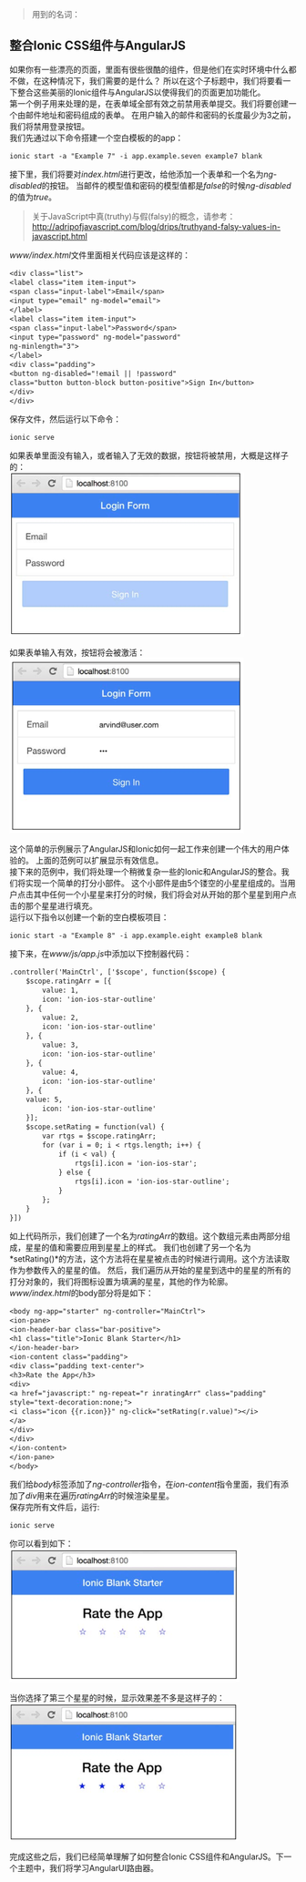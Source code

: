 > 用到的名词：


## 整合Ionic CSS组件与AngularJS
如果你有一些漂亮的页面，里面有很些很酷的组件，但是他们在实时环境中什么都不做，在这种情况下，我们需要的是什么？
所以在这个子标题中，我们将要看一下整合这些美丽的Ionic组件与AngularJS以使得我们的页面更加功能化。  
第一个例子用来处理的是，在表单域全部有效之前禁用表单提交。我们将要创建一个由邮件地址和密码组成的表单。
在用户输入的邮件和密码的长度最少为3之前，我们将禁用登录按钮。  
我们先通过以下命令搭建一个空白模板的的app：  
```
ionic start -a "Example 7" -i app.example.seven example7 blank
```
接下里，我们将要对*index.html*进行更改，给他添加一个表单和一个名为*ng-disabled*的按钮。
当邮件的模型值和密码的模型值都是*false*的时候*ng-disabled*的值为*true*。  
> 关于JavaScript中真(truthy)与假(falsy)的概念，请参考：
http://adripofjavascript.com/blog/drips/truthyand-falsy-values-in-javascript.html
  
*www/index.html*文件里面相关代码应该是这样的：
```
<div class="list">
<label class="item item-input">
<span class="input-label">Email</span>
<input type="email" ng-model="email">
</label>
<label class="item item-input">
<span class="input-label">Password</span>
<input type="password" ng-model="password"
ng-minlength="3">
</label>
<div class="padding">
<button ng-disabled="!email || !password"
class="button button-block button-positive">Sign In</button>
</div>
</div>
```
保存文件，然后运行以下命令：
```
ionic serve
```
如果表单里面没有输入，或者输入了无效的数据，按钮将被禁用，大概是这样子的：  
![invalid form](imgs/chapter-3-21.png 'invalid form')
  
如果表单输入有效，按钮将会被激活：  
![valid form](imgs/chapter-3-22.png 'valid form')
  
这个简单的示例展示了AngularJS和Ionic如何一起工作来创建一个伟大的用户体验的。
上面的范例可以扩展显示有效信息。  
接下来的范例中，我们将处理一个稍微复杂一些的Ionic和AngularJS的整合。我们将实现一个简单的打分小部件。
这个小部件是由5个镂空的小星星组成的。当用户点击其中任何一个小星星来打分的时候，我们将会对从开始的那个星星到用户点击的那个星星进行填充。  
运行以下指令以创建一个新的空白模板项目：
```
ionic start -a "Example 8" -i app.example.eight example8 blank
```
接下来，在*www/js/app.js*中添加以下控制器代码：
```
.controller('MainCtrl', ['$scope', function($scope) {
    $scope.ratingArr = [{
        value: 1,
        icon: 'ion-ios-star-outline'
    }, {
        value: 2,
        icon: 'ion-ios-star-outline'
    }, {
        value: 3,
        icon: 'ion-ios-star-outline'
    }, {
        value: 4,
        icon: 'ion-ios-star-outline'
    }, {
    value: 5,
        icon: 'ion-ios-star-outline'
    }];
    $scope.setRating = function(val) {
        var rtgs = $scope.ratingArr;
        for (var i = 0; i < rtgs.length; i++) {
            if (i < val) {
                rtgs[i].icon = 'ion-ios-star';
            } else {
                rtgs[i].icon = 'ion-ios-star-outline';
            }
        };
    }
}])
```
如上代码所示，我们创建了一个名为*ratingArr*的数组。这个数组元素由两部分组成，星星的值和需要应用到星星上的样式。
我们也创建了另一个名为*setRating()*的方法，这个方法将在星星被点击的时候进行调用。这个方法读取作为参数传入的星星的值。
然后，我们遍历从开始的星星到选中的星星的所有的打分对象的，我们将图标设置为填满的星星，其他的作为轮廓。  
*www/index.html*的body部分将是如下：
```
<body ng-app="starter" ng-controller="MainCtrl">
<ion-pane>
<ion-header-bar class="bar-positive">
<h1 class="title">Ionic Blank Starter</h1>
</ion-header-bar>
<ion-content class="padding">
<div class="padding text-center">
<h3>Rate the App</h3>
<div>
<a href="javascript:" ng-repeat="r inratingArr" class="padding" style="text-decoration:none;">
<i class="icon {{r.icon}}" ng-click="setRating(r.value)"></i>
</a>
</div>
</div>
</ion-content>
</ion-pane>
</body>
```
我们给*body*标签添加了*ng-controller*指令，在*ion-content*指令里面，我们有添加了*div*用来在遍历*ratingArr*的时候渲染星星。  
保存完所有文件后，运行:
```
ionic serve
```
你可以看到如下：  
![valid form](imgs/chapter-3-23.png 'valid form')
  
当你选择了第三个星星的时候，显示效果差不多是这样子的：  
![valid form](imgs/chapter-3-24.png 'valid form')
   
完成这些之后，我们已经简单理解了如何整合Ionic CSS组件和AngularJS。下一个主题中，我们将学习AngularUI路由器。